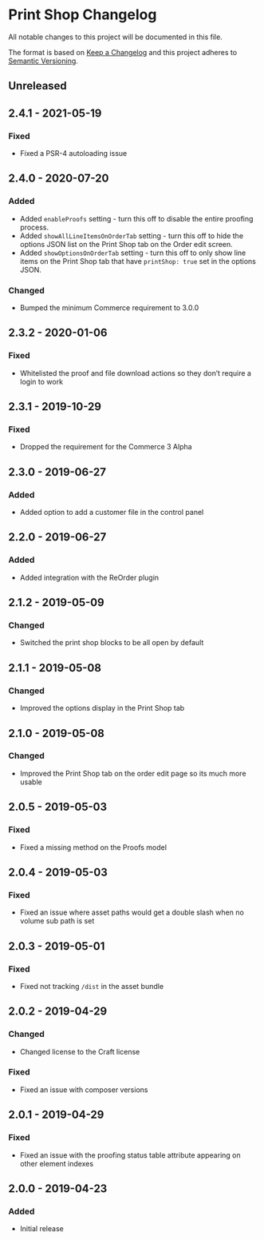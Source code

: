 # Print Shop Changelog

All notable changes to this project will be documented in this file.

The format is based on [Keep a Changelog](http://keepachangelog.com/) and this project adheres to [Semantic Versioning](http://semver.org/).

## Unreleased

## 2.4.1 - 2021-05-19
### Fixed
- Fixed a PSR-4 autoloading issue

## 2.4.0 - 2020-07-20
### Added
- Added `enableProofs` setting - turn this off to disable the entire proofing process.
- Added `showAllLineItemsOnOrderTab` setting - turn this off to hide the options JSON list on the Print Shop tab on the Order edit screen.
- Added `showOptionsOnOrderTab` setting - turn this off to only show line items on the Print Shop tab that have `printShop: true` set in the options JSON.

### Changed
- Bumped the minimum Commerce requirement to 3.0.0

## 2.3.2 - 2020-01-06
### Fixed
- Whitelisted the proof and file download actions so they don’t require a login to work

## 2.3.1 - 2019-10-29
### Fixed
- Dropped the requirement for the Commerce 3 Alpha

## 2.3.0 - 2019-06-27
### Added
- Added option to add a customer file in the control panel

## 2.2.0 - 2019-06-27
### Added
- Added integration with the ReOrder plugin

## 2.1.2 - 2019-05-09
### Changed
- Switched the print shop blocks to be all open by default

## 2.1.1 - 2019-05-08
### Changed
- Improved the options display in the Print Shop tab

## 2.1.0 - 2019-05-08
### Changed
- Improved the Print Shop tab on the order edit page so its much more usable

## 2.0.5 - 2019-05-03
### Fixed
- Fixed a missing method on the Proofs model

## 2.0.4 - 2019-05-03
### Fixed
- Fixed an issue where asset paths would get a double slash when no volume sub path is set

## 2.0.3 - 2019-05-01
### Fixed
- Fixed not tracking `/dist` in the asset bundle

## 2.0.2 - 2019-04-29
### Changed
- Changed license to the Craft license

### Fixed
- Fixed an issue with composer versions

## 2.0.1 - 2019-04-29
### Fixed
- Fixed an issue with the proofing status table attribute appearing on other element indexes

## 2.0.0 - 2019-04-23
### Added
- Initial release
